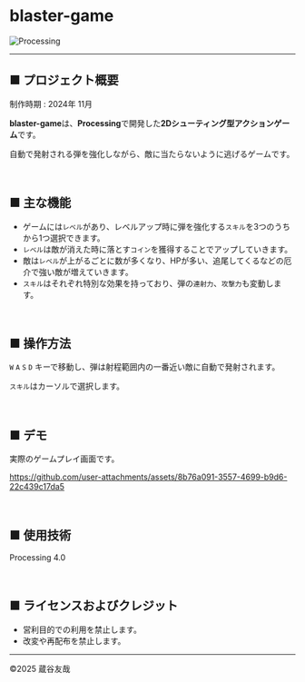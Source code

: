 # blaster-game
<img alt="Processing" src="https://img.shields.io/badge/4.0-Processing-0099E5.svg?logo=&style=for-the-badge">

------

## ■ プロジェクト概要
制作時期 : 2024年 11月

**blaster-game**は、**Processing**で開発した**2Dシューティング型アクションゲーム**です。

自動で発射される弾を強化しながら、敵に当たらないように逃げるゲームです。

&nbsp;  

## ■ 主な機能
* ゲームには`レベル`があり、レベルアップ時に弾を強化する`スキル`を3つのうちから1つ選択できます。
* `レベル`は敵が消えた時に落とす`コイン`を獲得することでアップしていきます。
* 敵は`レベル`が上がるごとに数が多くなり、HPが多い、追尾してくるなどの厄介で強い敵が増えていきます。
* `スキル`はそれぞれ特別な効果を持っており、弾の`連射力`、`攻撃力`も変動します。

&nbsp;  

## ■ 操作方法
`W` `A` `S` `D` キーで移動し、弾は射程範囲内の一番近い敵に自動で発射されます。

`スキル`はカーソルで選択します。

&nbsp;  

## ■ デモ
実際のゲームプレイ画面です。

https://github.com/user-attachments/assets/8b76a091-3557-4699-b9d6-22c439c17da5

&nbsp;  

## ■ 使用技術
Processing 4.0

&nbsp;  

## ■ ライセンスおよびクレジット
* 営利目的での利用を禁止します。
* 改変や再配布を禁止します。

------

©️2025 蔵谷友哉
